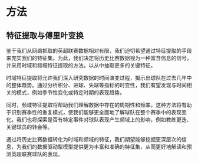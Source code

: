 # 方法
## 特征提取与傅里叶变换
鉴于我们从网络抓取的英超联赛数据相对有限，我们迫切希望通过特征提取的手段来充实我们的特征集。为此，我们决定将历史比赛数据视为一种富含信息的信号，并采用时域和频域特征提取的方法，以从中抽取更多的关键特征。

时域特征提取将允许我们深入研究数据的时间演变过程，揭示出球队在过去几年中的整体趋势。通过分析积分、进球、失球等指标的时变性，我们有望发现与时间相关的模式，例如季节性变化或特定时期的表现趋势。

同时，频域特征提取将帮助我们理解数据中存在的周期性和频率。这种方法将有助于识别赛季性的重复模式，使我们能够更全面地了解球队在整个赛季中的表现变化。我们也将探索是否有特定事件对球队表现产生频域上的影响，例如教练更迭、关键球员的转会等。

通过将历史比赛数据转化为时域和频域的特征，我们期望能够挖掘更深层次的信息，为我们的数据驱动型模型提供更为丰富和准确的特征集，从而更好地解读和预测英超联赛球队的表现。